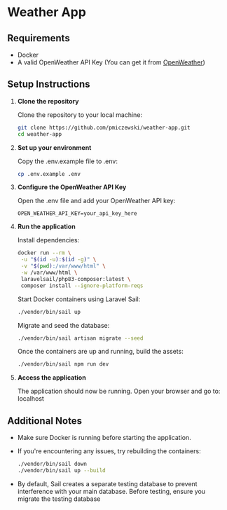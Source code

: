 # Weather App

## Requirements

- Docker
- A valid OpenWeather API Key (You can get it from [OpenWeather](https://openweathermap.org/))

## Setup Instructions

1. **Clone the repository**

   Clone the repository to your local machine:

   ```bash
   git clone https://github.com/pmiczewski/weather-app.git
   cd weather-app
   ```

2. **Set up your environment**

   Copy the .env.example file to .env:

   ```bash
   cp .env.example .env
   ```

3. **Configure the OpenWeather API Key**

   Open the .env file and add your OpenWeather API key:

   ```text
   OPEN_WEATHER_API_KEY=your_api_key_here
   ```

4. **Run the application**

   Install dependencies:

   ```bash
   docker run --rm \
    -u "$(id -u):$(id -g)" \
    -v "$(pwd):/var/www/html" \
    -w /var/www/html \
    laravelsail/php83-composer:latest \
    composer install --ignore-platform-reqs
    ```

   Start Docker containers using Laravel Sail:

   ```bash
   ./vendor/bin/sail up
   ```

   Migrate and seed the database:

   ```bash
   ./vendor/bin/sail artisan migrate --seed
   ```
   Once the containers are up and running, build the assets:

   ```bash
   ./vendor/bin/sail npm run dev
   ```

5. **Access the application**

   The application should now be running. Open your browser and go to: localhost

## Additional Notes
- Make sure Docker is running before starting the application.
- If you're encountering any issues, try rebuilding the containers:

   ```bash
   ./vendor/bin/sail down
   ./vendor/bin/sail up --build
   ```

- By default, Sail creates a separate testing database to prevent interference with your main database. Before testing, ensure you migrate the testing database
